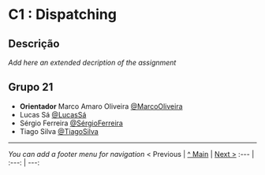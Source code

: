 # C1 : Dispatching

## Descrição

_Add here an extended decription of the assignment_

## Grupo 21

- **Orientador** Marco Amaro Oliveira [@MarcoOliveira](https://github.com/marcoamarooliveira)
- Lucas Sá [@LucasSá](https://github.com/lucassodresa)
- Sérgio Ferreira [@SérgioFerreira](https://github.com/SergioDanielOsorioFerreira)
- Tiago Silva [@TiagoSilva](https://github.com/TiagoSva)

---

_You can add a footer menu for navigation_
< Previous | [^ Main](https://github.com/gestao-avarias/dispatching-api) | [Next >](c2.md)
:--- | :---: | ---:
